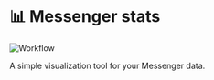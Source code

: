 # 📊 Messenger stats

![Workflow](https://github.com/oliverviljamaa/messenger-stats/workflows/Workflow/badge.svg)

A simple visualization tool for your Messenger data.
